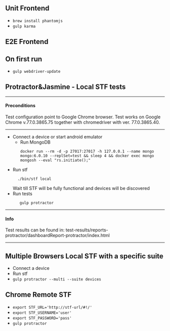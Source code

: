 ## Unit Frontend

- `brew install phantomjs`
- `gulp karma`

## E2E Frontend

## On first run
- `gulp webdriver-update`



## Protractor&Jasmine - Local STF tests


---
#### Preconditions
Test configuration point to Google Chrome browser. Test works on Google Chrome v.77.0.3865.75 together with chromedriver with ver. 77.0.3865.40.

---

- Connect a device or start android emulator
  - Run MongoDB
    ```
    docker run --rm -d -p 27017:27017 -h 127.0.0.1 --name mongo mongo:6.0.10 --replSet=test && sleep 4 && docker exec mongo mongosh --eval "rs.initiate();"
    ```
- Run stf
  ```
    ./bin/stf local
  ```
  Wait till STF will be fully functional and devices will be discovered
- Run tests
  ```
     gulp protractor
  ```

---
#### Info
Test results can be found in:
    test-results/reports-protractor/dashboardReport-protractor/index.html

---

## Multiple Browsers Local STF with a specific suite
- Connect a device
- Run stf
- `gulp protractor --multi --suite devices`

## Chrome Remote STF
- `export STF_URL='http://stf-url/#!/'`
- `export STF_USERNAME='user'`
- `export STF_PASSWORD='pass'`
- `gulp protractor`
